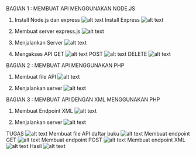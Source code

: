 BAGIAN 1 : MEMBUAT API MENGGUNAKAN NODE.JS

1. Install Node.js dan express
![alt text](image/1.png)
Install Express
![alt text](image/2.png)

2. Membuat server express.js
![alt text](image/3.png)

3. Menjalankan Server
![alt text](image/4.png)

4. Mengakses API
GET
![alt text](image/5.png)
POST
![alt text](image/6.png)
DELETE
![alt text](image/7.png)

BAGIAN 2 : MEMBUAT API MENGGUNAKAN PHP

1. Membuat file API
![alt text](image/8.png)

2. Menjalankan server
![alt text](image/9.png)

BAGIAN 3 : MEMBUAT API DENGAN XML MENGGUNAKAN PHP

1. Membuat Endpoint XML
![alt text](image/10.png) 

2. Menjalankan server
![alt text](image/11.png)

TUGAS
![alt text](image/12.png)
Membuat file API daftar buku
![alt text](image/13.png)
Membuat endpoint GET
![alt text](image/14.png)
Membuat endpoint POST
![alt text](image/15.png) 
Membuat endpoint XML
![alt text](image/16.png)
Hasil
![alt text](image/17.png)